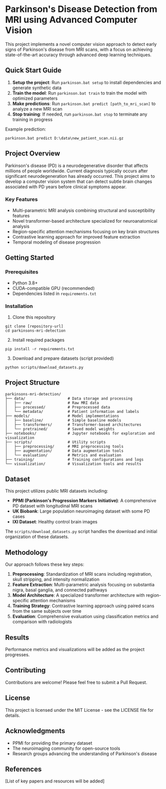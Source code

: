 # Parkinson's Disease Detection from MRI using Advanced Computer Vision

This project implements a novel computer vision approach to detect early signs of Parkinson's disease from MRI scans, with a focus on achieving state-of-the-art accuracy through advanced deep learning techniques.

## Quick Start Guide

1. **Setup the project**: Run `parkinson.bat setup` to install dependencies and generate synthetic data
2. **Train the model**: Run `parkinson.bat train` to train the model with optimized parameters
3. **Make predictions**: Run `parkinson.bat predict [path_to_mri_scan]` to analyze a new MRI scan
4. **Stop training**: If needed, run `parkinson.bat stop` to terminate any training in progress

Example prediction:
```
parkinson.bat predict D:\data\new_patient_scan.nii.gz
```

## Project Overview

Parkinson's disease (PD) is a neurodegenerative disorder that affects millions of people worldwide. Current diagnosis typically occurs after significant neurodegeneration has already occurred. This project aims to develop a computer vision system that can detect subtle brain changes associated with PD years before clinical symptoms appear.

### Key Features

- Multi-parametric MRI analysis combining structural and susceptibility features
- Novel transformer-based architecture specialized for neuroanatomical analysis
- Region-specific attention mechanisms focusing on key brain structures
- Contrastive learning approach for improved feature extraction
- Temporal modeling of disease progression

## Getting Started

### Prerequisites

- Python 3.8+
- CUDA-compatible GPU (recommended)
- Dependencies listed in `requirements.txt`

### Installation

1. Clone this repository
```
git clone [repository-url]
cd parkinsons-mri-detection
```

2. Install required packages
```
pip install -r requirements.txt
```

3. Download and prepare datasets (script provided)
```
python scripts/download_datasets.py
```

## Project Structure

```
parkinsons-mri-detection/
├── data/                   # Data storage and processing
│   ├── raw/                # Raw MRI data
│   ├── processed/          # Preprocessed data
│   └── metadata/           # Patient information and labels
├── models/                 # Model implementations
│   ├── baseline/           # Simple baseline models
│   ├── transformers/       # Transformer-based architectures
│   └── pretrained/         # Saved model weights
├── notebooks/              # Jupyter notebooks for exploration and visualization
├── scripts/                # Utility scripts
│   ├── preprocessing/      # MRI preprocessing tools
│   ├── augmentation/       # Data augmentation tools
│   └── evaluation/         # Metrics and evaluation
├── training/               # Training configurations and logs
└── visualization/          # Visualization tools and results
```

## Dataset

This project utilizes public MRI datasets including:

- **PPMI (Parkinson's Progression Markers Initiative)**: A comprehensive PD dataset with longitudinal MRI scans
- **UK Biobank**: Large population neuroimaging dataset with some PD cases
- **IXI Dataset**: Healthy control brain images

The `scripts/download_datasets.py` script handles the download and initial organization of these datasets.

## Methodology

Our approach follows these key steps:

1. **Preprocessing**: Standardization of MRI scans including registration, skull stripping, and intensity normalization
2. **Feature Extraction**: Multi-parametric analysis focusing on substantia nigra, basal ganglia, and connected pathways
3. **Model Architecture**: A specialized transformer architecture with region-specific attention mechanisms
4. **Training Strategy**: Contrastive learning approach using paired scans from the same subjects over time
5. **Evaluation**: Comprehensive evaluation using classification metrics and comparison with radiologists

## Results

Performance metrics and visualizations will be added as the project progresses.

## Contributing

Contributions are welcome! Please feel free to submit a Pull Request.

## License

This project is licensed under the MIT License - see the LICENSE file for details.

## Acknowledgments

- PPMI for providing the primary dataset
- The neuroimaging community for open-source tools
- Research groups advancing the understanding of Parkinson's disease

## References

[List of key papers and resources will be added] 
